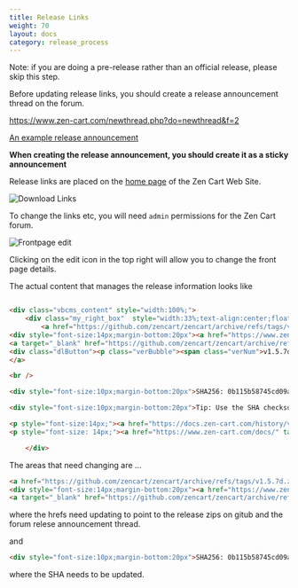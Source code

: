 ```yaml
---
title: Release Links
weight: 70
layout: docs
category: release_process
---
```


Note: if you are doing a pre-release rather than an official release, please skip this step. 

Before updating release links, you should create a release announcement thread on the forum.

https://www.zen-cart.com/newthread.php?do=newthread&f=2

[An example release announcement](https://www.zen-cart.com/showthread.php?228675-Zen-Cart-v1-5-7d-released!)

**When creating the release announcement, you should create it as a sticky announcement**

Release links are placed on the [home page](https://www.zen-cart.com) of the Zen Cart Web Site.

![ Download Links](/images/download_links.png)

To change the links etc, you will need `admin` permissions for the Zen Cart forum.

![ Frontpage edit](/images/frontpage_edit.png)

Clicking on the edit icon in the top right will allow you to change the front page details.

The actual content that manages the release information looks like 

```html

<div class="vbcms_content" style="width:100%;">
    <div class="my_right_box"  style="width:33%;text-align:center;float:right;">
        <a href="https://github.com/zencart/zencart/archive/refs/tags/v1.5.7d.zip" target="_blank"><img src="/images/styles/zencart/style/ZC-in-the-box.jpg"></a>
<div style="font-size:14px;margin-bottom:20px"><a href="https://www.zen-cart.com/showthread.php?228675-Zen-Cart-v1-5-7d-released!!">v1.5.7d Release Announcement</a></div>
<a target="_blank" href="https://github.com/zencart/zencart/archive/refs/tags/v1.5.7d.zip" style="display:block">
<div class="dlButton"><p class="verBubble"><span class="verNum">v1.5.7d</span></p> Download Zip File</div>
</a>

<br />

<div style="font-size:10px;margin-bottom:20px">SHA256: 0b115b58745cd09a0e4ae2795df437f051552d453ff9d0d9f333d96685836294</div>

<div style="font-size:10px;margin-bottom:20px">Tip: Use the SHA checksum shown to <a href="https://docs.zen-cart.com/user/installing/validate_sha/" target="_blank">verify file integrity</a></div>

<p style="font-size:14px;"><a href="https://docs.zen-cart.com/history/v15x/" target="_blank">Click here to download older versions</a></p>
<p style="font-size: 14px;"><a href="https://www.zen-cart.com/docs/" target="_blank">Implementation Guide</a></p>

    </div>
```

The areas that need changing are ...

```html
<a href="https://github.com/zencart/zencart/archive/refs/tags/v1.5.7d.zip" target="_blank"><img src="/images/styles/zencart/style/ZC-in-the-box.jpg"></a>
<div style="font-size:14px;margin-bottom:20px"><a href="https://www.zen-cart.com/showthread.php?228675-Zen-Cart-v1-5-7d-released!!">v1.5.7d Release Announcement</a></div>
<a target="_blank" href="https://github.com/zencart/zencart/archive/refs/tags/v1.5.7d.zip" style="display:block">
```

where the hrefs need updating to point to the release zips on gitub and the forum relese announcement thread.

and 

```html
<div style="font-size:10px;margin-bottom:20px">SHA256: 0b115b58745cd09a0e4ae2795df437f051552d453ff9d0d9f333d96685836294</div>
```

where the SHA needs to be updated.

